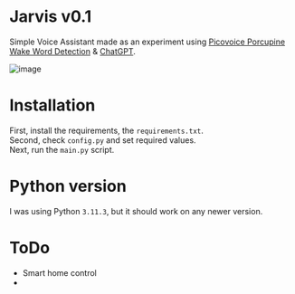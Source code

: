 # Jarvis v0.1
Simple Voice Assistant made as an experiment using [Picovoice Porcupine Wake Word Detection](https://picovoice.ai/platform/porcupine/) & [ChatGPT](https://chat.openai.com/).

![image](https://s4.bukalapak.com/uploads/content_attachment/e6e09eaa1632b54b4477e8a5/original/maxresdefault.jpg)

# Installation
First, install the requirements, the `requirements.txt`.<br>
Second, check `config.py` and set required values.<br>
Next, run the `main.py` script.<br>

# Python version
I was using Python `3.11.3`, but it should work on any newer version.

# ToDo
- Smart home control
- 

